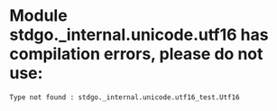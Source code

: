 # Module stdgo._internal.unicode.utf16 has compilation errors, please do not use:
```
Type not found : stdgo._internal.unicode.utf16_test.Utf16

```

